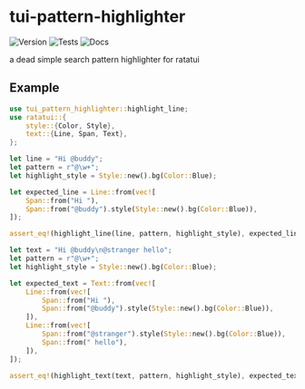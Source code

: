 # tui-pattern-highlighter

![Version](https://img.shields.io/badge/version-0.3.0-orange.svg)
![Tests](https://img.shields.io/badge/tests-passing-green.svg)
![Docs](https://img.shields.io/badge/docs-passing-green.svg)

a dead simple search pattern highlighter for ratatui

## Example
```rust
use tui_pattern_highlighter::highlight_line;
use ratatui::{
    style::{Color, Style},
    text::{Line, Span, Text},
};

let line = "Hi @buddy";
let pattern = r"@\w+";
let highlight_style = Style::new().bg(Color::Blue);

let expected_line = Line::from(vec![
    Span::from("Hi "),
    Span::from("@buddy").style(Style::new().bg(Color::Blue)),
]);

assert_eq!(highlight_line(line, pattern, highlight_style), expected_line);

let text = "Hi @buddy\n@stranger hello";
let pattern = r"@\w+";
let highlight_style = Style::new().bg(Color::Blue);

let expected_text = Text::from(vec![
    Line::from(vec![
        Span::from("Hi "),
        Span::from("@buddy").style(Style::new().bg(Color::Blue)),
    ]),
    Line::from(vec![
        Span::from("@stranger").style(Style::new().bg(Color::Blue)),
        Span::from(" hello"),
    ]),
]);

assert_eq!(highlight_text(text, pattern, highlight_style), expected_text);
```

